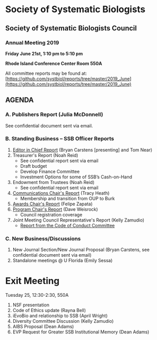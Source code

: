 # Society of Systematic Biologists

## Society of Systematic Biologists Council
### Annual Meeting 2019

**Friday June 21st, 1:10 pm to 5:10 pm**

**Rhode Island Conference Center Room 550A**

All committee reports may be found at: 
[https://github.com/systbiol/reports/tree/master/2019_June](https://github.com/systbiol/reports/tree/master/2019_June)

## AGENDA

### A. Publishers Report (Julia McDonnell)

See confidential document sent via email.

### B. Standing Business – SSB Officer Reports

1.	[Editor in Chief Report](https://github.com/systbiol/reports/blob/master/2019_June/EiC-report_June2019.pdf) (Bryan Carstens [presenting] and Tom Near)
2.	Treasurer's Report (Noah Reid)
	- See confidential report sent via email
	- Draft budget
	- Develop Finance Committee
	- Investment Options for some of SSB’s Cash-on-Hand
3.	Endowment from Trustees (Noah Reid)
	- See confidential report sent via email
4.	[Communications Chair's Report](https://github.com/systbiol/reports/blob/master/2019_June/Communications-June2019.md) (Tracy Heath)
	- Membership and transition from OUP to Burk
5.	[Awards Chair's Report](https://github.com/systbiol/reports/blob/master/2019_June/awards-report-June2019.md) (Felipe Zapata)
6.	[Program Chair's Report](https://github.com/systbiol/reports/blob/master/2019_June/SSB_program_chair_report_June2019.pdf) (Dave Weisrock)
	-	Council registration coverage 
7.	Joint Meeting Council Representative's Report (Kelly Zamudio)
	- [Report from the Code of Conduct Committee](https://github.com/systbiol/reports/blob/master/2019_June/Code_of_Conduct_report_June2019.pdf)

### C. New Business/Discussions

1.	New Journal Section/New Journal Proposal (Bryan Carstens, see confidential document sent via email)
3.	Standalone meetings @ U Florida (Emily Sessa)

# Exit Meeting

Tuesday 25, 12:30-2:30, 550A

1.  NSF presentation
2.	Code of Ethics update (Rayna Bell)
4.	iEvoBio and relationship to SSB (April Wright)
2.  Diversity Committee Discussion (Kelly Zamudio)
3.  AIBS Proposal (Dean Adams)
4.  EVP Request for Greater SSB Institutional Memory (Dean Adams)

